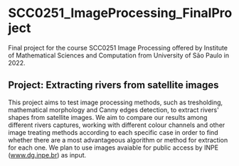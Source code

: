 # SCC0251_ImageProcessing_FinalProject
Final project for the course SCC0251 Image Processing offered by Institute of Mathematical Sciences and Computation from University of São Paulo in 2022.

## Project: Extracting rivers from satellite images
This project aims to test image processing methods, such as tresholding, mathematical morphology and Canny edges detection, to extract rivers' shapes from satellite images. We aim to compare our results among different rivers captures, working with different colour channels and other image treating methods according to each specific case in order to find whether there are a most advantageous algorithm or method for extraction for each one.
We plan to use images avaiable for public access by INPE (www.dg.inpe.br) as input.
